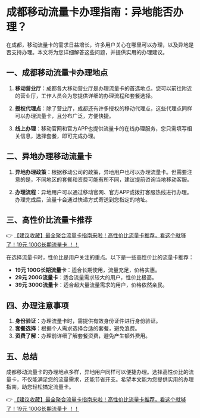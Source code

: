 # 成都移动流量卡办理指南：异地能否办理？

在成都，移动流量卡的需求日益增长，许多用户关心在哪里可以办理，以及异地是否支持办理。本文将为您详细解答这些问题，并提供实用的办理建议。

## 一、成都移动流量卡办理地点

1. **移动营业厅**：成都各大移动营业厅是办理流量卡的首选地点。您可以前往附近的营业厅，工作人员会为您提供详细的办理流程和套餐选择。

2. **授权代理点**：除了营业厅，成都还有许多授权的移动代理点，这些代理点同样可以办理流量卡，且分布广泛，方便快捷。

3. **线上办理**：移动官网和官方APP也提供流量卡的在线办理服务，您只需填写相关信息，选择套餐，即可完成办理。

## 二、异地办理移动流量卡

1. **异地办理政策**：根据移动公司的政策，异地用户也可以办理流量卡。但需要注意的是，不同地区的套餐和资费可能有所不同，建议提前咨询当地移动客服。

2. **办理流程**：异地用户可以通过移动官网、官方APP或拨打客服热线进行办理。办理完成后，流量卡会通过快递方式寄送到您指定的地址。

## 三、高性价比流量卡推荐

👉 [【建议收藏】最全聚合流量卡指南来啦！高性价比流量卡推荐，看这个就够了！19元 100G长期流量卡 ！！](https://bit.ly/Liuliangka)

在选择流量卡时，性价比是用户关注的重点。以下是一些高性价比的流量卡推荐：

- **19元 100G长期流量卡**：适合长期使用，流量充足，价格实惠。
- **29元 200G流量卡**：适合流量需求较大的用户，性价比极高。
- **39元 300G流量卡**：适合超大量流量需求的用户，价格依然亲民。

## 四、办理注意事项

1. **身份验证**：办理流量卡时，需提供有效身份证件进行身份验证。
2. **套餐选择**：根据个人需求选择合适的套餐，避免浪费。
3. **资费了解**：办理前详细了解套餐资费，避免产生额外费用。

## 五、总结

成都移动流量卡的办理地点多样，异地用户同样可以便捷办理。选择高性价比的流量卡，不仅能满足您的流量需求，还能节省开支。希望本文能为您提供实用的办理指南，助您轻松搞定流量卡。

👉 [【建议收藏】最全聚合流量卡指南来啦！高性价比流量卡推荐，看这个就够了！19元 100G长期流量卡 ！！](https://bit.ly/Liuliangka)
